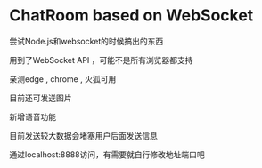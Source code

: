 # ChatRoom based on WebSocket

尝试Node.js和websocket的时候搞出的东西

用到了WebSocket API ，可能不是所有浏览器都支持

亲测edge , chrome , 火狐可用

目前还可发送图片

新增语音功能

目前发送较大数据会堵塞用户后面发送信息

通过localhost:8888访问，有需要就自行修改地址端口吧
